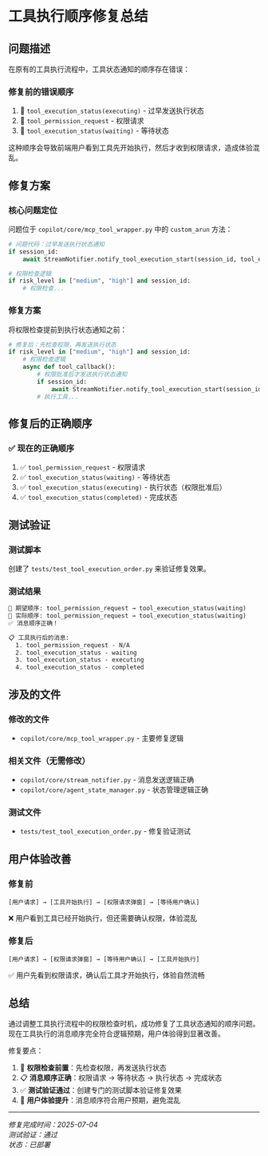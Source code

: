 # 工具执行顺序修复总结

## 问题描述

在原有的工具执行流程中，工具状态通知的顺序存在错误：

### 修复前的错误顺序

1. 🔴 `tool_execution_status(executing)` - 过早发送执行状态
2. 🔴 `tool_permission_request` - 权限请求
3. 🔴 `tool_execution_status(waiting)` - 等待状态

这种顺序会导致前端用户看到工具先开始执行，然后才收到权限请求，造成体验混乱。

## 修复方案

### 核心问题定位

问题位于 `copilot/core/mcp_tool_wrapper.py` 中的 `custom_arun` 方法：

```python
# 问题代码：过早发送执行状态通知
if session_id:
    await StreamNotifier.notify_tool_execution_start(session_id, tool_execution_info)

# 权限检查逻辑
if risk_level in ["medium", "high"] and session_id:
    # 权限检查...
```

### 修复方案

将权限检查提前到执行状态通知之前：

```python
# 修复后：先检查权限，再发送执行状态
if risk_level in ["medium", "high"] and session_id:
    # 权限检查逻辑
    async def tool_callback():
        # 权限批准后才发送执行状态通知
        if session_id:
            await StreamNotifier.notify_tool_execution_start(session_id, tool_execution_info)
        # 执行工具...
```

## 修复后的正确顺序

### ✅ 现在的正确顺序

1. ✅ `tool_permission_request` - 权限请求
2. ✅ `tool_execution_status(waiting)` - 等待状态  
3. ✅ `tool_execution_status(executing)` - 执行状态（权限批准后）
4. ✅ `tool_execution_status(completed)` - 完成状态

## 测试验证

### 测试脚本

创建了 `tests/test_tool_execution_order.py` 来验证修复效果。

### 测试结果

```txt
🎯 期望顺序: tool_permission_request → tool_execution_status(waiting)
🎯 实际顺序: tool_permission_request → tool_execution_status(waiting)
✅ 消息顺序正确！

📋 工具执行后的消息:
  1. tool_permission_request - N/A
  2. tool_execution_status - waiting
  3. tool_execution_status - executing
  4. tool_execution_status - completed
```

## 涉及的文件

### 修改的文件

- `copilot/core/mcp_tool_wrapper.py` - 主要修复逻辑

### 相关文件（无需修改）

- `copilot/core/stream_notifier.py` - 消息发送逻辑正确
- `copilot/core/agent_state_manager.py` - 状态管理逻辑正确

### 测试文件

- `tests/test_tool_execution_order.py` - 修复验证测试

## 用户体验改善

### 修复前

```
[用户请求] → [工具开始执行] → [权限请求弹窗] → [等待用户确认]
```

❌ 用户看到工具已经开始执行，但还需要确认权限，体验混乱

### 修复后

```
[用户请求] → [权限请求弹窗] → [等待用户确认] → [工具开始执行]
```

✅ 用户先看到权限请求，确认后工具才开始执行，体验自然流畅

## 总结

通过调整工具执行流程中的权限检查时机，成功修复了工具状态通知的顺序问题。现在工具执行的消息顺序完全符合逻辑预期，用户体验得到显著改善。

修复要点：

1. 🔧 **权限检查前置**：先检查权限，再发送执行状态
2. 📋 **消息顺序正确**：权限请求 → 等待状态 → 执行状态 → 完成状态
3. ✅ **测试验证通过**：创建专门的测试脚本验证修复效果
4. 🎯 **用户体验提升**：消息顺序符合用户预期，避免混乱

---

*修复完成时间：2025-07-04*  
*测试验证：通过*  
*状态：已部署*
